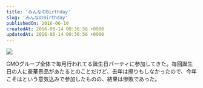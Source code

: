 ```yaml
---
title: 'みんなのBirthday'
slug: 'みんなのBirthday'
publishedOn: 2016-06-10
createdAt: 2016-06-14 00:36:56 +0900
updatedAt: 2016-06-14 00:36:56 +0900
---
```

![](https://lh3.googleusercontent.com/j1wzoAhSMBX-xVCm8cg-9ahlqLfkusdH-EVmAIb4LAmPqZUMr07SMSTV3SDcDrMZxJdKZcLc5xXM61zaWykd-FY_34vfiBXXrGrzn7uW9YxNy2ASEeMkTfu0HMjBOOm5GVaSOwIYMQ2PGvkJ6Fxxtixgd1ilJlL9mBWWHvHvqpPfLaIhV0LlkKEdKyzWrSOm_5RNlv3bdXqd4D8jrqnsnYCiAZ4fYl_kKmssnOzmP0qMuXE3o0shktxRWixaD4d24E9oD8VnxDAoDl9yvL-Bt_OYTNl2uNjgIzlf4x8oT6vG5tBiOidRAaIwW0ur6-lRxGo-MEHHzdDjq7D4jMzW-nJ_oYyCg077SoMuX7-zy5gxuQmsDpAJ8Yw3po1uZWyAhWzdKgCykmikuf-LfmZyg4sKmFrt4eyu62Z38y-tRIN0YJGWxDobbA9IdXCay9hUXm9nwftL9MJt2wnQWs8fQd0KigMrj6BZu3R98uuWkpTzCmJGUgW5NIZwYEfJdd5uHauw5mKVc9yrbMxBmNDLfQJcq9dfQ0_1aMlzCy1EtYYjPimfTZQoUTiGAnBNbTQ2WycR4T--TTZn8b3XXsz_Q5B6NuoY4uJg=w408-h544-no)

GMOグループ全体で毎月行われてる誕生日パーティに参加してきた。毎回誕生日の人に豪華景品があたるとのことだけど、去年は擦りもしなかったので、今年こそはという意気込みで参加したものの、結果は惨敗であった。
